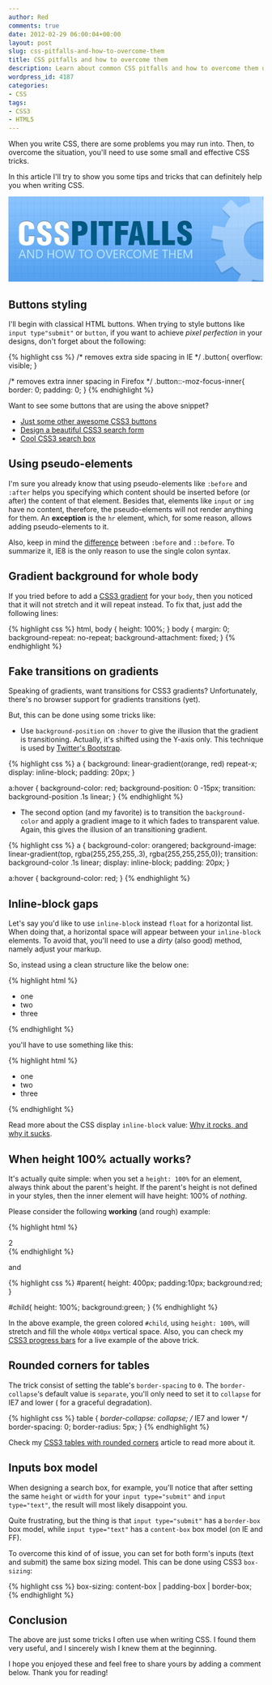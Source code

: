 ```yaml
---
author: Red
comments: true
date: 2012-02-29 06:00:04+00:00
layout: post
slug: css-pitfalls-and-how-to-overcome-them
title: CSS pitfalls and how to overcome them
description: Learn about common CSS pitfalls and how to overcome them using simple and effective tips and tricks.
wordpress_id: 4187
categories:
- CSS
tags:
- CSS3
- HTML5
---
```


When you write CSS, there are some problems you may run into. Then, to overcome the situation, you'll need to use some small and effective CSS tricks.

In this article I'll try to show you some tips and tricks that can definitely help you when writing CSS.

![](/dist/uploads/2012/02/css-pitfalls-and-how-to-overcome-them.png)

<!-- more -->

## Buttons styling

I'll begin with classical HTML buttons. When trying to style buttons like `input type"submit"` or `button`, if you want to achieve _pixel perfection_ in your designs, don't forget about the following:
    
{% highlight css %}
/* removes extra side spacing in IE */
.button{
  overflow: visible; 
}

/* removes extra inner spacing in Firefox */
.button::-moz-focus-inner{
  border: 0;
  padding: 0;
}
{% endhighlight %}

Want to see some buttons that are using the above snippet?
	
  * [Just some other awesome CSS3 buttons](/just-another-awesome-css3-buttons)	
  * [Design a beautiful CSS3 search form](/design-a-beautiful-css3-search-form)	
  * [Cool CSS3 search box](/how-to-create-a-cool-and-usable-css3-search-box)

## Using pseudo-elements

I'm sure you already know that using pseudo-elements like `:before` and `:after` helps you specifying which content should be inserted before (or after) the content of that element. Besides that, elements like `input` or `img` have no content, therefore, the pseudo-elements will not render anything for them. An **exception** is the `hr` element, which, for some reason, allows adding pseudo-elements to it. 

Also, keep in mind the [difference](/before-after-pseudo-elements) between `:before` and `::before`. To summarize it, IE8 is the only reason to use the single colon syntax. 

## Gradient background for whole body

If you tried before to add a [CSS3 gradient](/css-gradients-quick-tutorial) for your `body`, then you noticed that it will not stretch and it will repeat instead. To fix that, just add the following lines:    
    
{% highlight css %}
html, body {
    height: 100%;
}
body {
    margin: 0;
    background-repeat: no-repeat;
    background-attachment: fixed;
}
{% endhighlight %}

## Fake transitions on gradients

Speaking of gradients, want transitions for CSS3 gradients? Unfortunately, there's no browser support for gradients transitions (yet). 

But, this can be done using some tricks like:

	
  * Use `background-position` on `:hover` to give the illusion that the gradient is transitioning. Actually, it's shifted using the Y-axis only. This technique is used by [Twitter's Bootstrap](http://twitter.github.com/bootstrap/).


{% highlight css %}
a {
    background: linear-gradient(orange, red) repeat-x;
    display: inline-block;
    padding: 20px;
}

a:hover {
    background-color: red;
    background-position: 0 -15px;
    transition: background-position .1s linear;
}
{% endhighlight %}
	
  * The second option (and my favorite) is to transition the `background-color` and apply a gradient image to it which fades to transparent value. Again, this gives the illusion of an transitioning gradient.

{% highlight css %}
a {
    background-color: orangered;
    background-image: linear-gradient(top, rgba(255,255,255,.3), rgba(255,255,255,0));
    transition: background-color .1s linear;
    display: inline-block;
    padding: 20px;
}

a:hover {
  background-color: red;
}
{% endhighlight %}

## Inline-block gaps

Let's say you'd like to use `inline-block` instead `float` for a horizontal list. When doing that, a horizontal space will appear between your `inline-block` elements. To avoid that, you'll need to use a _dirty_ (also good) method, namely adjust your markup.

So, instead using a clean structure like the below one:

{% highlight html %}
<ul>
    <li>one</li>
    <li>two</li>
    <li>three</li>
</ul>
{% endhighlight %}

you'll have to use something like this:

{% highlight html %}
<ul>
    <li>one</li><li>two</li><li>three</li>
</ul>
{% endhighlight %}

Read more about the CSS display `inline-block` value: [Why it rocks, and why it sucks](http://robertnyman.com/2010/02/24/css-display-inline-block-why-it-rocks-and-why-it-sucks/).

## When height 100% actually works?

It's actually quite simple: when you set a `height: 100%` for an element, always think about the parent's height. If the parent's height is not defined in your styles, then the inner element will have height: 100% of _nothing_.

Please consider the following **working** (and rough) example:

{% highlight html %}
<div id="parent">
    <div id="child">2</div>
</div>
{% endhighlight %}

and

{% highlight css %}
#parent{
    height: 400px;
    padding:10px;
    background:red;
}

#child{
    height: 100%;
    background:green;
}
{% endhighlight %}

In the above example, the green colored `#child`, using `height: 100%`, will stretch and fill the whole `400px` vertical space. Also, you can check my [CSS3 progress bars](/stylish-css3-progress-bars) for a live example of the above trick.


## Rounded corners for tables

The trick consist of setting the table's `border-spacing` to `0`. The `border-collapse`‘s default value is `separate`, you'll only need to set it to `collapse` for IE7 and lower ( for a graceful degradation).


{% highlight css %}
table {
    *border-collapse: collapse; /* IE7 and lower */
    border-spacing: 0;
    border-radius: 5px;
}
{% endhighlight %}

Check my [CSS3 tables with rounded corners](/practical-css3-tables-with-rounded-corners) article to read more about it.

## Inputs box model

When designing a search box, for example, you'll notice that after setting the same `height` or `width` for your `input type="submit"` and `input type="text"`, the result will most likely disappoint you.

Quite frustrating, but the thing is that `input type="submit"` has a `border-box` box model, while `input type="text"` has a `content-box` box model (on IE and FF). 

To overcome this kind of of issue, you can set for both form's inputs (text and submit) the same box sizing model. This can be done using CSS3 `box-sizing`:

{% highlight css %}
box-sizing: content-box | padding-box | border-box;
{% endhighlight %}

## Conclusion

The above are just some tricks I often use when writing CSS. I found them very useful, and I sincerely wish I knew them at the beginning. 

I hope you enjoyed these and feel free to share yours by adding a comment below. Thank you for reading!